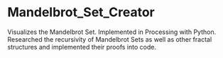 # Mandelbrot_Set_Creator
Visualizes the Mandelbrot Set. Implemented in Processing with Python.
Researched the recursivity of Mandelbrot Sets as well as other fractal structures and implemented their proofs into code.
